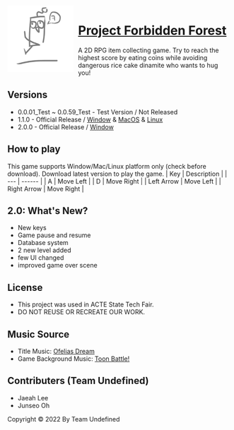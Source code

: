 <img width="150" height="150" align="left" style="float: left; margin: 0 10px 0 0;" alt="TheForbiddenForest" src="https://github.com/RuthGyeul/Forbidden-Forest-Resources/blob/2.0/LmaoIcon.png"> 


# [Project Forbidden Forest](https://github.com/RuthGyeul/Forbidden-Forest-Resources)
A 2D RPG item collecting game. Try to reach the highest score by eating coins while avoiding dangerous rice cake dinamite who wants to hug you!


## Versions
- 0.0.01_Test ~ 0.0.59_Test - Test Version / Not Released
- 1.1.0 - Official Release / [Window](https://github.com/RuthGyeul/Forbidden-Forest-Resources/releases/download/Window/Forbidden_Forest_Window_1.1.0.zip) & [MacOS](https://github.com/RuthGyeul/Forbidden-Forest-Resources/releases/download/MacOS/Forbidden_Forest_MacOS_1.1.0.zip) & [Linux](https://github.com/RuthGyeul/Forbidden-Forest-Resources/releases/download/Linux/Forbidden_Forest_Linux_1.1.0.zip)
- 2.0.0 - Official Release / [Window]()


## How to play
This game supports Window/Mac/Linux platform only (check before download). Download latest version to play the game.
| Key | Description |
| --- | ------ |
| A | Move Left |
| D | Move Right |
| Left Arrow | Move Left |
| Right Arrow | Move Right |

## 2.0: What's New?
- New keys
- Game pause and resume
- Database system
- 2 new level added
- few UI changed
- improved game over scene


## License
- This project was used in ACTE State Tech Fair. 
- DO NOT REUSE OR RECREATE OUR WORK.


## Music Source
- Title Music: [Ofelias Dream](https://www.bensound.com/royalty-free-music/track/ofelias-dream)
- Game Background Music: [Toon Battle!](https://assetstore.unity.com/packages/audio/music/orchestral/free-live-music-journey-across-worlds-205221)


## Contributers (Team Undefined)
- Jaeah Lee
- Junseo Oh

Copyright ©️ 2022 By Team Undefined 
